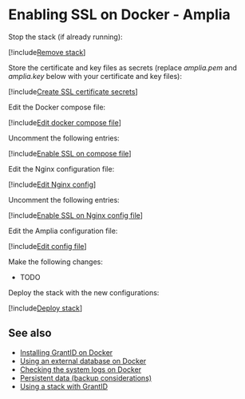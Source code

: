 ﻿# Enabling SSL on Docker - Amplia

Stop the stack (if already running):

[!include[Remove stack](../../../../../includes/amplia/docker/remove-stack.md)]

Store the certificate and key files as secrets (replace *amplia.pem* and *amplia.key* below with your certificate and key files):

[!include[Create SSL certificate secrets](../../../../../includes/amplia/docker/create-ssl-cert-secret.md)]

Edit the Docker compose file:

[!include[Edit docker compose file](../../../../../includes/amplia/docker/edit-compose.md)]

Uncomment the following entries:

[!include[Enable SSL on compose file](../../../../../includes/amplia/docker/enable-ssl-docker-compose.md)]

Edit the Nginx configuration file:

[!include[Edit Nginx config](../../../../../includes/amplia/docker/edit-nginx-config.md)]

Uncomment the following entries:

[!include[Enable SSL on Nginx config file](../../../../../includes/amplia/docker/enable-ssl-nginx-config.md)]

Edit the Amplia configuration file:

[!include[Edit config file](../../../../../includes/amplia/docker/edit-amplia-config.md)]

Make the following changes:

* TODO

Deploy the stack with the new configurations:

[!include[Deploy stack](../../../../../includes/amplia/docker/deploy.md)]

## See also

* [Installing GrantID on Docker](index.md)
* [Using an external database on Docker](external-db.md)
* [Checking the system logs on Docker](check-logs.md)
* [Persistent data (backup considerations)](persistent-data.md)
* [Using a stack with GrantID](internal-grantid.md)
